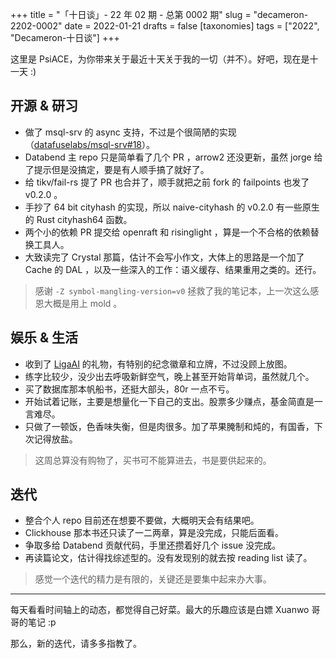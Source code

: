 +++
title = "「十日谈」- 22 年 02 期 - 总第 0002 期"
slug = "decameron-2202-0002"
date = 2022-01-21
drafts = false
[taxonomies]
tags = ["2022", "Decameron-十日谈"]
+++

这里是 PsiACE，为你带来关于最近十天关于我的一切（并不）。好吧，现在是十一天 :)

## 开源 & 研习

-   做了 msql-srv 的 async 支持，不过是个很简陋的实现（[datafuselabs/msql-srv#18](https://github.com/datafuse-extras/msql-srv/pull/18)）。
-   Databend 主 repo 只是简单看了几个 PR ，arrow2 还没更新，虽然 jorge 给了提示但是没搞定，要是有人顺手搞了就好了。
-   给 tikv/fail-rs 提了 PR 也合并了，顺手就把之前 fork 的 failpoints 也发了 v0.2.0 。
-   手抄了 64 bit cityhash 的实现，所以 naive-cityhash 的 v0.2.0 有一些原生的 Rust cityhash64 函数。
-   两个小的依赖 PR 提交给 openraft 和 risinglight ，算是一个不合格的依赖替换工具人。
-   大致读完了 Crystal 那篇，估计不会写小作文，大体上的思路是一个加了 Cache 的 DAL ，以及一些深入的工作：语义缓存、结果重用之类的。还行。

> 感谢 `-Z symbol-mangling-version=v0` 拯救了我的笔记本，上一次这么感恩大概是用上 mold 。

## 娱乐 & 生活

-   收到了 [LigaAI](https://ligai.cn/) 的礼物，有特别的纪念徽章和立牌，不过没顾上放图。
-   练字比较少，没少出去呼吸新鲜空气，晚上甚至开始背单词，虽然就几个。
-   买了数据库那本帆船书，还挺大部头，80r 一点不亏。
-   开始试着记账，主要是想量化一下自己的支出。股票多少赚点，基金简直是一言难尽。
-   只做了一顿饭，色香味失衡，但是肉很多。加了苹果腌制和炖的，有国香，下次记得放盐。

> 这周总算没有购物了，买书可不能算进去，书是要供起来的。

## 迭代

-   整合个人 repo 目前还在想要不要做，大概明天会有结果吧。
-   Clickhouse 那本书还只读了一二两章，算是没完成，只能后面看。
-   争取多给 Databend 贡献代码，手里还攒着好几个 issue 没完成。
-   再读篇论文，估计得找综述型的。没有发现别的就去按 reading list 读了。

> 感觉一个迭代的精力是有限的，关键还是要集中起来办大事。

---

每天看看时间轴上的动态，都觉得自己好菜。最大的乐趣应该是白嫖 Xuanwo 哥哥的笔记 :p

那么，新的迭代，请多多指教了。

